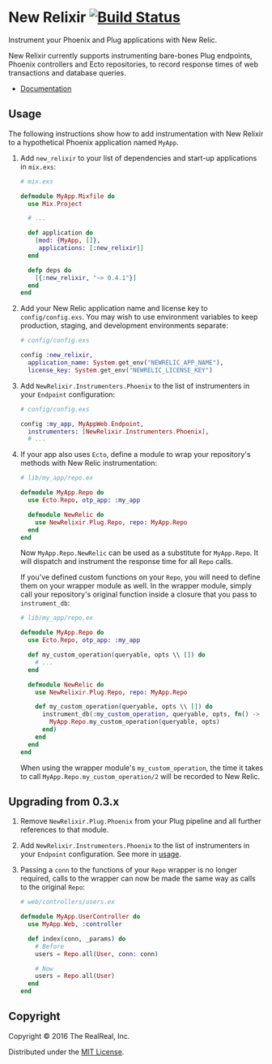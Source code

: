 # New Relixir [![Build Status](https://travis-ci.org/TheRealReal/new-relixir.svg?branch=master)](https://travis-ci.org/TheRealReal/new-relixir)

Instrument your Phoenix and Plug applications with New Relic.

New Relixir currently supports instrumenting bare-bones Plug endpoints, Phoenix
controllers and Ecto repositories, to record response times of web transactions
and database queries.

* [Documentation](https://hexdocs.pm/new_relixir/)

## Usage

The following instructions show how to add instrumentation with New Relixir to a hypothetical
Phoenix application named `MyApp`.

1.  Add `new_relixir` to your list of dependencies and start-up applications in `mix.exs`:

    ```elixir
    # mix.exs

    defmodule MyApp.Mixfile do
      use Mix.Project

      # ...

      def application do
        [mod: {MyApp, []},
         applications: [:new_relixir]]
      end

      defp deps do
        [{:new_relixir, "~> 0.4.1"}]
      end
    end
    ```

2.  Add your New Relic application name and license key to `config/config.exs`. You may wish to use
    environment variables to keep production, staging, and development environments separate:

    ```elixir
    # config/config.exs

    config :new_relixir,
      application_name: System.get_env("NEWRELIC_APP_NAME"),
      license_key: System.get_env("NEWRELIC_LICENSE_KEY")
    ```

3.  Add `NewRelixir.Instrumenters.Phoenix` to the list of instrumenters in your `Endpoint`
    configuration:

    ```elixir
    # config/config.exs

    config :my_app, MyAppWeb.Endpoint,
      instrumenters: [NewRelixir.Instrumenters.Phoenix],
      # ...
    ```

4.  If your app also uses `Ecto`, define a module to wrap your repository's methods with
    New Relic instrumentation:

    ```elixir
    # lib/my_app/repo.ex

    defmodule MyApp.Repo do
      use Ecto.Repo, otp_app: :my_app

      defmodule NewRelic do
        use NewRelixir.Plug.Repo, repo: MyApp.Repo
      end
    end
    ```

    Now `MyApp.Repo.NewRelic` can be used as a substitute for `MyApp.Repo`. It will dispatch
    and instrument the response time for all `Repo` calls.

    If you've defined custom functions on your `Repo`, you will need to define them on your
    wrapper module as well. In the wrapper module, simply call your repository's original
    function inside a closure that you pass to `instrument_db`:

    ```elixir
    # lib/my_app/repo.ex

    defmodule MyApp.Repo do
      use Ecto.Repo, otp_app: :my_app

      def my_custom_operation(queryable, opts \\ []) do
        # ...
      end

      defmodule NewRelic do
        use NewRelixir.Plug.Repo, repo: MyApp.Repo

        def my_custom_operation(queryable, opts \\ []) do
          instrument_db(:my_custom_operation, queryable, opts, fn() ->
            MyApp.Repo.my_custom_operation(queryable, opts)
          end)
        end
      end
    end
    ```

    When using the wrapper module's `my_custom_operation`, the time it takes to call
    `MyApp.Repo.my_custom_operation/2` will be recorded to New Relic.

## Upgrading from 0.3.x

1.  Remove `NewRelixir.Plug.Phoenix` from your Plug pipeline and all further references to
    that module.

2.  Add `NewRelixir.Instrumenters.Phoenix` to the list of instrumenters in your `Endpoint`
    configuration. See more in [usage](#usage).

3.  Passing a `conn` to the functions of your `Repo` wrapper is no longer required, calls
    to the wrapper can now be made the same way as calls to the original `Repo`:

    ```elixir
    # web/controllers/users.ex

    defmodule MyApp.UserController do
      use MyApp.Web, :controller

      def index(conn, _params) do
        # Before
        users = Repo.all(User, conn: conn)

        # Now
        users = Repo.all(User)
      end
    end
    ```

## Copyright

Copyright &copy; 2016 The RealReal, Inc.

Distributed under the [MIT License](LICENSE).
